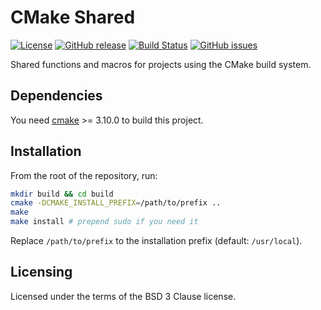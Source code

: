 CMake Shared
============

[![License](https://img.shields.io/badge/License-BSD%203--Clause-blue.svg)](https://opensource.org/licenses/BSD-3-Clause)
[![GitHub release](https://img.shields.io/github/release/lirios/cmake-shared.svg)](https://github.com/lirios/cmake-shared)
[![Build Status](https://travis-ci.org/lirios/cmake-shared.svg?branch=develop)](https://travis-ci.org/lirios/cmake-shared)
[![GitHub issues](https://img.shields.io/github/issues/lirios/cmake-shared.svg)](https://github.com/lirios/cmake-shared/issues)

Shared functions and macros for projects using the CMake build system.

## Dependencies

You need [cmake](https://cmake.org/) >= 3.10.0 to build this project.

## Installation

From the root of the repository, run:

```sh
mkdir build && cd build
cmake -DCMAKE_INSTALL_PREFIX=/path/to/prefix ..
make
make install # prepend sudo if you need it
```

Replace `/path/to/prefix` to the installation prefix (default: `/usr/local`).

## Licensing

Licensed under the terms of the BSD 3 Clause license.
